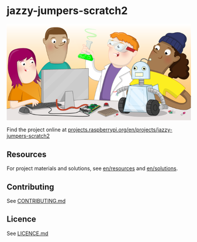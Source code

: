 # jazzy-jumpers-scratch2

![jazzy-jumpers-scratch2](banner.png)

Find the project online at [projects.raspberrypi.org/en/projects/jazzy-jumpers-scratch2](https://projects.raspberrypi.org/en/projects/jazzy-jumpers-scratch2)

## Resources
For project materials and solutions, see [en/resources](https://github.com/raspberrypilearning/jazzy-jumpers-scratch2/tree/master/en/resources) and [en/solutions](https://github.com/raspberrypilearning/jazzy-jumpers-scratch2/tree/master/en/solutions).

## Contributing
See [CONTRIBUTING.md](CONTRIBUTING.md)

## Licence
 See [LICENCE.md](LICENCE.md)
